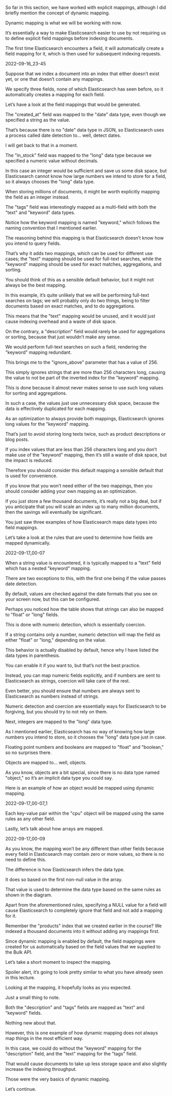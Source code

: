 So far in this section, we have worked with explicit mappings, although I did briefly  mention the concept of dynamic mapping.

Dynamic mapping is what we will be working with now.

It’s essentially a way to make Elasticsearch easier to use by not requiring us to define  explicit field mappings before indexing documents.

The first time Elasticsearch encounters a field, it will automatically create a field  mapping for it, which is then used for subsequent indexing requests.

2022-09-16_23-45

Suppose that we index a document into an index that either doesn’t exist yet, or one that  doesn’t contain any mappings.

We specify three fields, none of which Elasticsearch has seen before, so it automatically creates  a mapping for each field.

Let’s have a look at the field mappings that would be generated.

The "created_at" field was mapped to the "date" data type, even though we specified  a string as the value.

That’s because there is no "date" data type in JSON, so Elasticsearch uses a process  called date detection to… well, detect dates.

I will get back to that in a moment.

The "in_stock" field was mapped to the "long" data type because we specified  a numeric value without decimals.

In this case an integer would be sufficient and save us some disk space, but Elasticsearch  cannot know how large numbers we intend to store for a field, so it always chooses the  "long" data type.

When storing millions of documents, it might be worth explicitly mapping the field as an  integer instead.

The "tags" field was interestingly mapped as a multi-field with both the "text"  and "keyword" data types.

Notice how the keyword mapping is named "keyword," which follows the naming convention that I  mentioned earlier.

The reasoning behind this mapping is that Elasticsearch doesn’t know how you intend  to query fields.

That’s why it adds two mappings, which can be used for different use cases; the "text"  mapping should be used for full-text searches, while the "keyword" mapping should be  used for exact matches, aggregations, and sorting.

You should think of this as a sensible default behavior, but it might not always be the best mapping.

In this example, it’s quite unlikely that we will be performing full-text searches on  tags; we will probably only do two things, being to filter documents based on exact matches,  and to do aggregations.

This means that the "text" mapping would be unused, and it would just cause indexing  overhead and a waste of disk space.

On the contrary, a "description" field would rarely be used for aggregations or sorting,  because that just wouldn’t make any sense.

We would perform full-text searches on such a field, rendering the "keyword" mapping redundant.

This brings me to the "ignore_above" parameter that has a value of 256.

This simply ignores strings that are more than 256 characters long, causing the value  to not be part of the inverted index for the "keyword" mapping.

This is done because it almost never makes sense to use such long values for sorting  and aggregations.

In such a case, the values just use unnecessary disk space, because the data is effectively  duplicated for each mapping.

As an optimization to always provide both mappings, Elasticsearch ignores long values  for the "keyword" mapping.

That’s just to avoid storing long texts twice, such as product descriptions or blog posts.

If you index values that are less than 256 characters long and you don’t make use of  the "keyword" mapping, then it’s still a waste of disk space, but the impact is reduced.

Therefore you should consider this default mapping a sensible default that is used for convenience.

If you know that you won’t need either of the two mappings, then you should consider  adding your own mapping as an optimization.

If you just store a few thousand documents, it’s really not a big deal, but if you anticipate  that you will scale an index up to many million documents, then the savings will eventually  be significant.

You just saw three examples of how Elasticsearch maps data types into field mappings.

Let’s take a look at the rules that are used to determine how fields are mapped dynamically.

2022-09-17_00-07

When a string value is encountered, it is typically mapped to a "text" field which  has a nested "keyword" mapping.

There are two exceptions to this, with the first one being if the value passes date detection.

By default, values are checked against the date formats that you see on your screen now,  but this can be configured.

Perhaps you noticed how the table shows that strings can also be mapped to "float"  or "long" fields.

This is done with numeric detection, which is essentially coercion.

If a string contains only a number, numeric detection will map the field as either "float"  or "long," depending on the value.

This behavior is actually disabled by default, hence why I have listed the data types in parenthesis.

You can enable it if you want to, but that’s not the best practice.

Instead, you can map numeric fields explicitly, and if numbers are sent to Elasticsearch as  strings, coercion will take care of the rest.

Even better, you should ensure that numbers are always sent to Elasticsearch as numbers  instead of strings.

Numeric detection and coercion are essentially ways for Elasticsearch to be forgiving, but  you should try to not rely on them.

Next, integers are mapped to the "long" data type.

As I mentioned earlier, Elasticsearch has no way of knowing how large numbers you intend  to store, so it chooses the "long" data type just in case.

Floating point numbers and booleans are mapped to "float" and "boolean," so no surprises there.

Objects are mapped to… well, objects.

As you know, objects are a bit special, since there is no data type named "object,"  so it’s an implicit data type you could say.

Here is an example of how an object would be mapped using dynamic mapping.

2022-09-17_00-07_1

Each key-value pair within the "cpu" object will be mapped using the same rules as any  other field.

Lastly, let’s talk about how arrays are mapped.

2022-09-17_00-09

As you know, the mapping won’t be any different than other fields because every field in Elasticsearch  may contain zero or more values, so there is no need to define this.

The difference is how Elasticsearch infers the data type.

It does so based on the first non-null value in the array.

That value is used to determine the data type based on the same rules as shown in the diagram.

Apart from the aforementioned rules, specifying a NULL value for a field will cause Elasticsearch  to completely ignore that field and not add a mapping for it.

Remember the "products" index that we created earlier in the course?  We indexed a thousand documents into it without adding any mappings first.

Since dynamic mapping is enabled by default, the field mappings were created for us automatically  based on the field values that we supplied to the Bulk API.

Let’s take a short moment to inspect the mapping.

Spoiler alert, it’s going to look pretty similar to what you have already seen in this lecture.

Looking at the mapping, it hopefully looks as you expected.

Just a small thing to note.

Both the "description" and "tags" fields are mapped as "text" and "keyword" fields.

Nothing new about that.

However, this is one example of how dynamic mapping does not always map things in the  most efficient way.

In this case, we could do without the "keyword" mapping for the "description" field, and  the "text" mapping for the "tags" field.

That would cause documents to take up less storage space and also slightly increase the  indexing throughput.

Those were the very basics of dynamic mapping.

Let’s continue.

